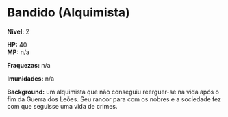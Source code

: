 # Bandido (Alquimista)

**Nível:** 2  

**HP:** 40  
**MP:** n/a  

**Fraquezas:** n/a  

**Imunidades:** n/a  

**Background:** um alquimista que não conseguiu reerguer-se na vida após o fim da Guerra dos Leões. Seu rancor para com os nobres e a sociedade fez com que seguisse uma vida de crimes.  
